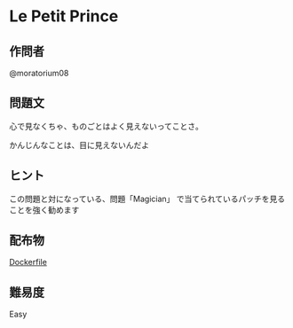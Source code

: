 # Le Petit Prince

## 作問者

@moratorium08

## 問題文

心で見なくちゃ、ものごとはよく見えないってことさ。

かんじんなことは、目に見えないんだよ

## ヒント

この問題と対になっている、問題「Magician」
で当てられているパッチを見ることを強く勧めます

## 配布物

[Dockerfile](problem/Dockerfile)


## 難易度

Easy
